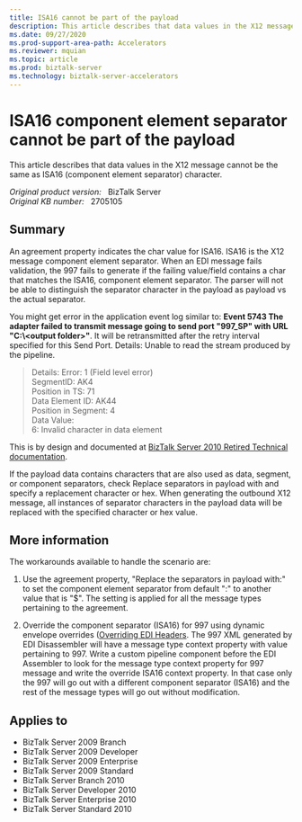 ```yaml
---
title: ISA16 cannot be part of the payload
description: This article describes that data values in the X12 message cannot be the same as ISA16 (component element separator) character.
ms.date: 09/27/2020
ms.prod-support-area-path: Accelerators
ms.reviewer: mquian
ms.topic: article
ms.prod: biztalk-server
ms.technology: biztalk-server-accelerators
---
```

# ISA16 component element separator cannot be part of the payload

This article describes that data values in the X12 message cannot be the same as ISA16 (component element separator) character.

_Original product version:_ &nbsp; BizTalk Server  
_Original KB number:_ &nbsp; 2705105

## Summary

An agreement property indicates the char value for ISA16. ISA16 is the X12 message component element separator. When an EDI message fails validation, the 997 fails to generate if the failing value/field contains a char that matches the ISA16, component element separator. The parser will not be able to distinguish the separator character in the payload as payload vs the actual separator.

You might get error in the application event log similar to: **Event 5743 The adapter failed to transmit message going to send port "997_SP" with URL "C:\\\<output folder>"**. It will be retransmitted after the retry interval specified for this Send Port. Details: Unable to read the stream produced by the pipeline.

> Details: Error: 1 (Field level error)  
SegmentID: AK4  
Position in TS: 71  
Data Element ID: AK44  
Position in Segment: 4  
Data Value:  
6: Invalid character in data element

This is by design and documented at [BizTalk Server 2010 Retired Technical documentation](https://www.microsoft.com/download/details.aspx?id=56420).

If the payload data contains characters that are also used as data, segment, or component separators, check Replace separators in payload with  and specify a replacement character or hex. When generating the outbound X12 message, all instances of separator characters in the payload data will be replaced with the specified character or hex value.

## More information

The workarounds available to handle the scenario are:

1. Use the agreement property, "Replace the separators in payload with:" to set the component element separator from default ":" to another value that is "$". The setting is applied for all the message types pertaining to the agreement.

1. Override the component separator (ISA16) for 997 using dynamic envelope overrides ([Overriding EDI Headers](/biztalk/core/overriding-edi-headers). The 997 XML generated by EDI Disassembler will have a message type context property with value pertaining to 997. Write a custom pipeline component before the EDI Assembler to look for the message type context property for 997 message and write the override ISA16 context property. In that case only the 997 will go out with a different component separator (ISA16) and the rest of the message types will go out without modification.

## Applies to

- BizTalk Server 2009 Branch
- BizTalk Server 2009 Developer
- BizTalk Server 2009 Enterprise
- BizTalk Server 2009 Standard
- BizTalk Server Branch 2010
- BizTalk Server Developer 2010
- BizTalk Server Enterprise 2010
- BizTalk Server Standard 2010
